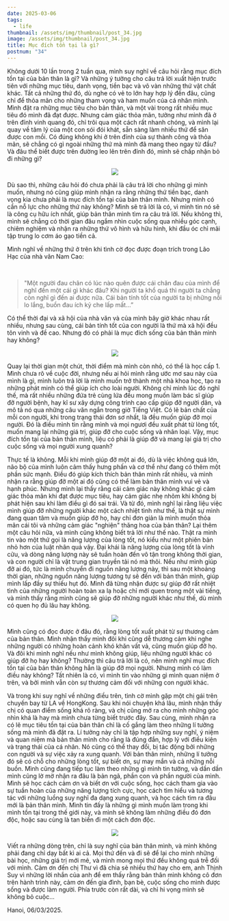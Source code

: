 ```yaml
---
date: 2025-03-06
tags:
  - life
thumbnail: /assets/img/thumbnail/post_34.jpg
image: /assets/img/thumbnail/post_34.jpg
title: Mục đích tồn tại là gì?
postnum: "34"
---
```

Không dưới 10 lần trong 2 tuần qua, mình suy nghĩ về câu hỏi rằng mục đích tồn tại của bản thân là gì? Và những ý tưởng cho câu trả lời xuất hiện trước tiên với những mục tiêu, danh vọng, tiền bạc và vô vàn những thứ vật chất khác. Tất cả những thứ đó, dù nghe có vẻ to lớn hay hợp lý đến đâu, cũng chỉ để thỏa mãn cho những tham vọng và ham muốn của cá nhân mình. Mình đặt ra những mục tiêu cho bản thân, và một vài trong rất nhiều mục tiêu đó mình đã đạt được. Nhưng cảm giác thỏa mãn, tưởng như mình đã ở trên đỉnh vinh quang đó, chỉ trôi qua một cách rất nhanh chóng, và mình lại quay về tâm lý của một con sói đói khát, sẵn sàng làm nhiều thứ để săn được con mồi. Có đúng không khi ở trên đỉnh của sự thành công và thỏa mãn, sẽ chẳng có gì ngoài những thứ mà mình đã mang theo ngay từ đầu? Và đâu thể biết được trên đường leo lên trên đỉnh đó, mình sẽ chấp nhận bỏ đi những gì? 

<figure class="post-image" style="text-align: center;">
    <img itemprop="image" src="/assets/img/post_img/post34/alone.jpg" />
</figure>

Dù sao thì, những câu hỏi đó chưa phải là câu trả lời cho những gì mình muốn, nhưng nó cũng giúp mình nhận ra rằng những thứ tiền bạc, danh vọng kia chưa phải là mục đích tồn tại của bản thân mình. Nhưng mình có cần nỗ lực cho những thứ này không? Mình sẽ trả lời là có, vì mình tin nó sẽ là công cụ hữu ích nhất, giúp bản thân mình tìm ra câu trả lời. Nếu không thì, mình sẽ chẳng có thời gian đâu ngắm nhìn cuộc sống qua nhiều góc cạnh, chiêm nghiệm và nhận ra những thứ vô hình và hữu hình, khi đầu óc chỉ mãi tập trung lo cơm áo gạo tiền cả. 

Mình nghĩ về những thứ ở trên khi tình cờ đọc được đoạn trích trong Lão Hạc của nhà văn Nam Cao: 

<br/>

> "Một người đau chân có lúc nào quên được cái chân đau của mình để nghĩ đến một cái gì khác đâu? Khi người ta khổ quá thì người ta chẳng còn nghĩ gì đến ai được nữa. Cái bản tính tốt của người ta bị những nỗi lo lắng, buồn đau ích kỷ che lấp mất...”

Có thể thời đại và xã hội của nhà văn và của mình bây giờ khác nhau rất nhiều, nhưng sau cùng, cái bản tính tốt của con người là thứ mà xã hội đều tôn vinh và đề cao. Nhưng đó có phải là mục đích sống của bản thân mình hay không?

<figure class="post-image" style="text-align: center;">
    <img itemprop="image" src="/assets/img/post_img/post34/good.jpg" />
</figure>

Quay lại thời gian một chút, thời điểm mà mình còn nhỏ, có thể là học cấp 1. Mình chưa rõ về cuộc đời, nhưng nếu ai hỏi mình rằng ước mơ sau này của mình là gì, mình luôn trả lời là mình muốn trở thành một nhà khoa học, tạo ra những phát minh có thể giúp ích cho loài người. Không chỉ mình lúc đó nghĩ thế, mà rất nhiều những đứa trẻ cùng lứa đều mong muốn làm bác sĩ giúp đỡ người bệnh, hay kĩ sư xây dựng công trình cao cấp giúp đỡ người dân, và mô tả nó qua những câu văn ngắn trong giờ Tiếng Việt. Có lẽ bản chất của mỗi con người, khi trong trạng thái đơn sơ nhất, là đều muốn giúp đỡ mọi người. Đó là điều mình tin rằng mình và mọi ngươi đều xuất phát từ lòng tốt, muốn mang lại những giá trị, giúp đỡ cho cuộc sống và nhân loại. Vậy, mục đích tồn tại của bản thân mình, liệu có phải là giúp đỡ và mang lại giá trị cho cuộc sống và mọi người xung quanh?

Thực tế là không. Mỗi khi mình giúp đỡ một ai đó, dù là việc không quá lớn, não bộ của mình luôn cảm thấy hưng phấn và cơ thể như đang có thêm một phần sức mạnh. Điều đó giúp kích thích bản thân mình rất nhiều, và mình nhận ra rằng giúp đỡ một ai đó cũng có thể làm bản thân mình vui vẻ và hạnh phúc. Nhưng mình lại thấy rằng cái cảm giác này không khác gì cảm giác thỏa mãn khi đạt được mục tiêu, hay cảm giác nhẹ nhõm khi không bị phát hiện sau khi làm điều gì đó sai trái. Và từ đó, mình nghĩ lại rằng liệu việc mình giúp đỡ những người khác một cách nhiệt tình như thế, là thật sự mình đang quan tâm và muốn giúp đỡ họ, hay chỉ đơn giản là mình muốn thỏa mãn cái tôi và những cảm giác "nghiện" thăng hoa của bản thân? Lại thêm một câu hỏi nữa, và mình cũng không biết trả lời như thế nào. Thật ra mình tin vào một thứ gọi là năng lượng của lòng tốt, nó kiểu như một phiên bản nhỏ hơn của luật nhân quả vậy. Đại khái là năng lượng của lòng tốt là vĩnh cửu, và dòng năng lượng này sẽ tuần hoàn đến vô tận trong không thời gian, và con người chỉ là vật trung gian truyền tải nó mà thôi. Nếu như mình giúp đỡ ai đó, tức là mình chuyển đi nguồn năng lượng này, thì sau một khoảng thời gian, những nguồn năng lượng tương tự sẽ đến với bản thân mình, giúp mình lấp đầy sự thiếu hụt đó. Mình đã từng nhận được sự giúp đỡ rất nhiệt tình của những người hoàn toàn xa lạ hoặc chỉ mới quen trong một vài tiếng, và mình thấy rằng mình cũng sẽ giúp đỡ những người khác như thế, dù mình có quen họ đủ lâu hay không.

<figure class="post-image" style="text-align: center;">
    <img itemprop="image" src="/assets/img/post_img/post34/hand.jpg" />
</figure>


Mình cũng có đọc được ở đâu đó, rằng lòng tốt xuất phát từ sự thương cảm của bản thân. Mình nhận thấy mình đôi khi cũng dễ thương cảm khi nghe những người có những hoàn cảnh khó khăn vất vả, cũng muốn giúp đỡ họ. Và đôi khi mình nghĩ nếu như mình không giúp, liệu những người khác có giúp đỡ họ hay không? Thường thì câu trả lời là có, nên mình nghĩ mục đích tồn tại của bản thân không hẳn là giúp đỡ mọi người. Nhưng mình có làm điều này không? Tất nhiên là có, vì mình tin vào những gì mình quan niệm ở trên, và bởi mình vẫn còn sự thương cảm đối với những con người khác.

Và trong khi suy nghĩ về những điều trên, tình cờ mình gặp một chị gái trên chuyến bay từ LA về HongKong. Sau khi nói chuyện khá lâu, mình nhận thấy chị có quan điểm sống khá rõ ràng, và chị cũng mở ra cho mình những góc nhìn khá là hay mà mình chưa từng biết trước đây. Sau cùng, mình nhận ra có lẽ mục tiêu tồn tại của bản thân chỉ là cố gắng làm theo những lí tưởng sống mà mình đã đặt ra. Lí tưởng này chỉ là tập hợp những suy nghĩ, ý niệm và quan niệm mà bản thân mình cho rằng là đúng đắn, hợp lý với điều kiện và trạng thái của cá nhân. Nó cũng có thể thay đổi, bị tác động bởi những con người và sự việc xảy ra xung quanh. Với bản thân mình, những lí tưởng đó sẽ có chỗ cho những lòng tốt, sự biết ơn, sự may mắn và cả những nỗi buồn. Mình cũng đang tiếp tục làm theo những gì mình tin tưởng, và dần dần mình cũng lờ mờ nhận ra đâu là bản ngã, phần con và phần người của mình. Mình sẽ học cách cảm ơn và biết ơn với cuộc sống, học cách tham gia vào sự tuần hoàn của những năng lượng tích cực, học cách tìm hiểu và tương tác với những luồng suy nghĩ đa dạng xung quanh, và học cách tìm ra đâu mới là bản thân mình. Mình tin đấy là những gì mình muốn làm trong khi mình tồn tại trong thế giới này, và mình sẽ không làm những điều đó đơn độc, hoặc sau cùng là tan biến đi một cách đơn độc. 

<figure class="post-image" style="text-align: center;">
    <img itemprop="image" src="/assets/img/post_img/post34/purpose.jpg" />
</figure>

Viết ra những dòng trên, chỉ là suy nghĩ của bản thân mình, và mình không phải đang chỉ dạy bất kì ai cả. Mọi thứ đến và đi sẽ để lại cho mình những bài học, những giá trị mới mẻ, và mình mong mọi thứ đều không quá trễ đối với mình. Cảm ơn đến chị Thư vì đã chia sẻ nhiều thứ hay cho em, anh Thịnh Suy vì những lời nhắn của anh để em thấy rằng bản thân mình không cô đơn trên hành trình này, cảm ơn đến gia đình, bạn bè, cuộc sống cho mình được sống và được làm người. Phía trước còn rất dài, và chỉ hi vọng mình sẽ không bỏ cuộc...

Hanoi, 06/03/2025.

